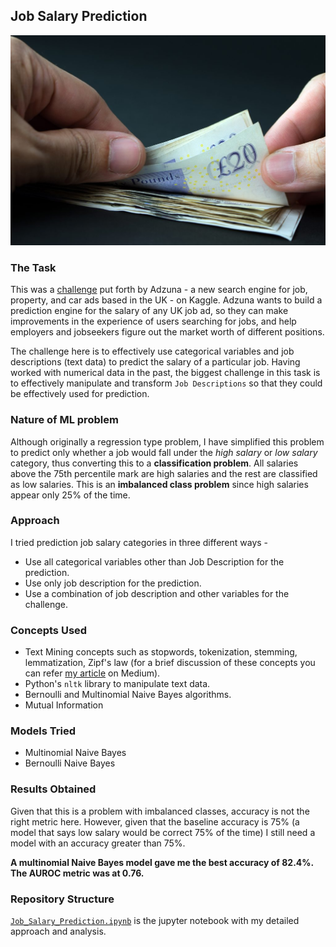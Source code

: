 ## Job Salary Prediction
![image](https://github.com/sagar-chadha/Coursework/blob/master/Repository_files/salary_prediction.jpg)

### The Task
This was a [challenge](https://www.kaggle.com/c/job-salary-prediction#description) put forth by Adzuna - a new search engine for job, property, and car ads based in the UK - on Kaggle. Adzuna wants to build a prediction engine for the salary of any UK job ad, so they can make improvements in the experience of users searching for jobs, and help employers and jobseekers figure out the market worth of different positions.

The challenge here is to effectively use categorical variables and job descriptions (text data) to predict the salary of a particular job. Having worked with numerical data in the past, the biggest challenge in this task is to effectively manipulate and transform `Job Descriptions` so that they could be effectively used for prediction.

### Nature of ML problem
Although originally a regression type problem, I have simplified this problem to predict only whether a job would fall under the *high salary* or *low salary* category, thus converting this to a **classification problem**. All salaries above the 75th percentile mark are high salaries and the rest are classified as low salaries. This is an **imbalanced class problem** since high salaries appear only 25% of the time.

 ### Approach
 I tried prediction job salary categories in three different ways - <br>
 * Use all categorical variables other than Job Description for the prediction.
 * Use only job description for the prediction.
 * Use a combination of job description and other variables for the challenge.
 
 ### Concepts Used
 * Text Mining concepts such as stopwords, tokenization, stemming, lemmatization, Zipf's law (for a brief discussion of these concepts you can refer [my article](https://medium.com/@sagarchadha007/words-are-more-than-wind-db67fd8a7746) on Medium).
 * Python's `nltk` library to manipulate text data.
 * Bernoulli and Multinomial Naive Bayes algorithms.
 * Mutual Information
 
 ### Models Tried
 * Multinomial Naive Bayes
 * Bernoulli Naive Bayes
 
### Results Obtained
Given that this is a problem with imbalanced classes, accuracy is not the right metric here. However, given that the baseline accuracy is 75% (a model that says low salary would be correct 75% of the time) I still need a model with an accuracy greater than 75%. 

**A multinomial Naive Bayes model gave me the best accuracy of 82.4%. The AUROC metric was at 0.76.**

### Repository Structure
[`Job_Salary_Prediction.ipynb`](https://github.com/sagar-chadha/Coursework/blob/master/Text_Analytics/Job_Salary_Prediction/Job_Salary_Prediction.ipynb) is the jupyter notebook with my detailed approach and analysis.
